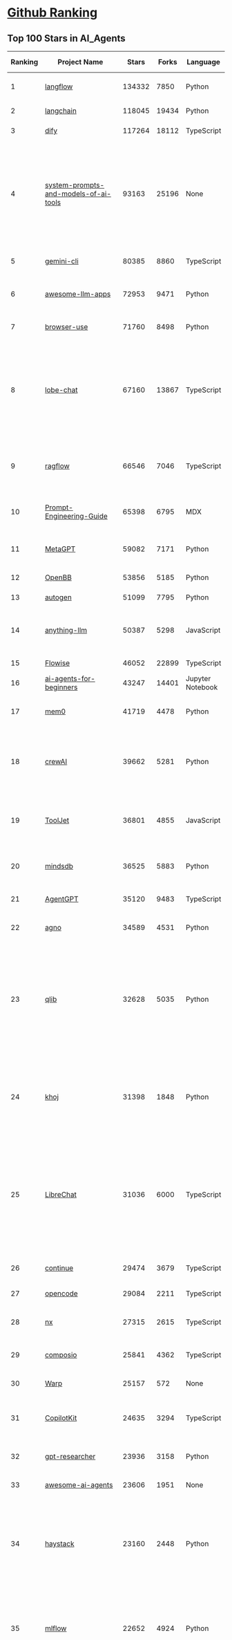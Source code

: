 [Github Ranking](../README.md)
==========

## Top 100 Stars in AI_Agents

| Ranking | Project Name | Stars | Forks | Language | Open Issues | Description | Last Commit |
| ------- | ------------ | ----- | ----- | -------- | ----------- | ----------- | ----------- |
| 1 | [langflow](https://github.com/langflow-ai/langflow) | 134332 | 7850 | Python | 382 | Langflow is a powerful tool for building and deploying AI-powered agents and workflows. | 2025-10-26T00:28:18Z |
| 2 | [langchain](https://github.com/langchain-ai/langchain) | 118045 | 19434 | Python | 165 | 🦜🔗 Build context-aware reasoning applications | 2025-10-24T20:06:26Z |
| 3 | [dify](https://github.com/langgenius/dify) | 117264 | 18112 | TypeScript | 472 | Production-ready platform for agentic workflow development. | 2025-10-26T03:36:33Z |
| 4 | [system-prompts-and-models-of-ai-tools](https://github.com/x1xhlol/system-prompts-and-models-of-ai-tools) | 93163 | 25196 | None | 58 | FULL Augment Code, Claude Code, Cluely, CodeBuddy, Comet, Cursor, Devin AI, Junie, Kiro, Leap.new, Lovable, Manus Agent Tools, NotionAI, Orchids.app, Perplexity, Poke, Qoder, Replit, Same.dev, Trae, Traycer AI, VSCode Agent, Warp.dev, Windsurf, Xcode, Z.ai Code, dia & v0. (And other Open Sourced) System Prompts, Internal Tools & AI Models | 2025-10-19T18:44:24Z |
| 5 | [gemini-cli](https://github.com/google-gemini/gemini-cli) | 80385 | 8860 | TypeScript | 2176 | An open-source AI agent that brings the power of Gemini directly into your terminal. | 2025-10-26T01:02:48Z |
| 6 | [awesome-llm-apps](https://github.com/Shubhamsaboo/awesome-llm-apps) | 72953 | 9471 | Python | 4 | Collection of awesome LLM apps with AI Agents and RAG using OpenAI, Anthropic, Gemini and opensource models. | 2025-10-19T17:51:53Z |
| 7 | [browser-use](https://github.com/browser-use/browser-use) | 71760 | 8498 | Python | 138 | 🌐 Make websites accessible for AI agents. Automate tasks online with ease. | 2025-10-26T02:28:09Z |
| 8 | [lobe-chat](https://github.com/lobehub/lobe-chat) | 67160 | 13867 | TypeScript | 887 | 🤯 Lobe Chat - an open-source, modern design AI chat framework. Supports multiple AI providers (OpenAI / Claude 4 / Gemini / DeepSeek / Ollama / Qwen), Knowledge Base (file upload / RAG ), one click install MCP Marketplace and Artifacts / Thinking. One-click FREE deployment of your private AI Agent application. | 2025-10-26T03:45:57Z |
| 9 | [ragflow](https://github.com/infiniflow/ragflow) | 66546 | 7046 | TypeScript | 2932 | RAGFlow is a leading open-source Retrieval-Augmented Generation (RAG) engine that fuses cutting-edge RAG with Agent capabilities to create a superior context layer for LLMs | 2025-10-25T09:45:18Z |
| 10 | [Prompt-Engineering-Guide](https://github.com/dair-ai/Prompt-Engineering-Guide) | 65398 | 6795 | MDX | 155 | 🐙 Guides, papers, lessons, notebooks and resources for prompt engineering, context engineering, RAG, and AI Agents. | 2025-10-16T15:44:13Z |
| 11 | [MetaGPT](https://github.com/FoundationAgents/MetaGPT) | 59082 | 7171 | Python | 9 | 🌟 The Multi-Agent Framework: First AI Software Company, Towards Natural Language Programming | 2025-10-04T05:57:57Z |
| 12 | [OpenBB](https://github.com/OpenBB-finance/OpenBB) | 53856 | 5185 | Python | 32 | Financial data platform for analysts, quants and AI agents. | 2025-10-23T23:31:46Z |
| 13 | [autogen](https://github.com/microsoft/autogen) | 51099 | 7795 | Python | 406 | A programming framework for agentic AI | 2025-10-08T04:58:17Z |
| 14 | [anything-llm](https://github.com/Mintplex-Labs/anything-llm) | 50387 | 5298 | JavaScript | 268 | The all-in-one Desktop & Docker AI application with built-in RAG, AI agents, No-code agent builder, MCP compatibility,  and more. | 2025-10-23T22:46:01Z |
| 15 | [Flowise](https://github.com/FlowiseAI/Flowise) | 46052 | 22899 | TypeScript | 607 | Build AI Agents, Visually | 2025-10-24T18:13:46Z |
| 16 | [ai-agents-for-beginners](https://github.com/microsoft/ai-agents-for-beginners) | 43247 | 14401 | Jupyter Notebook | 6 | 12 Lessons to Get Started Building AI Agents | 2025-10-24T10:12:01Z |
| 17 | [mem0](https://github.com/mem0ai/mem0) | 41719 | 4478 | Python | 291 | Universal memory layer for AI Agents; Announcing OpenMemory MCP - local and secure memory management. | 2025-10-25T22:35:15Z |
| 18 | [crewAI](https://github.com/crewAIInc/crewAI) | 39662 | 5281 | Python | 38 | Framework for orchestrating role-playing, autonomous AI agents. By fostering collaborative intelligence, CrewAI empowers agents to work together seamlessly, tackling complex tasks. | 2025-10-25T01:42:09Z |
| 19 | [ToolJet](https://github.com/ToolJet/ToolJet) | 36801 | 4855 | JavaScript | 634 | ToolJet is the open-source foundation of ToolJet AI - the AI-native platform for building internal tools, dashboard, business applications, workflows and AI agents 🚀 | 2025-10-25T18:54:37Z |
| 20 | [mindsdb](https://github.com/mindsdb/mindsdb) | 36525 | 5883 | Python | 56 | AI Analytics and Knowledge Engine for RAG over large-scale, heterogeneous data. - The only MCP Server you'll ever need | 2025-10-25T00:05:23Z |
| 21 | [AgentGPT](https://github.com/reworkd/AgentGPT) | 35120 | 9483 | TypeScript | 130 | 🤖 Assemble, configure, and deploy autonomous AI Agents in your browser. | 2025-04-29T01:19:32Z |
| 22 | [agno](https://github.com/agno-agi/agno) | 34589 | 4531 | Python | 135 | Multi-agent framework, runtime and control plane. Built for speed, privacy, and scale. | 2025-10-25T18:42:34Z |
| 23 | [qlib](https://github.com/microsoft/qlib) | 32628 | 5035 | Python | 259 | Qlib is an AI-oriented Quant investment platform that aims to use AI tech to empower Quant Research, from exploring ideas to implementing productions. Qlib supports diverse ML modeling paradigms, including supervised learning, market dynamics modeling, and RL, and is now equipped with https://github.com/microsoft/RD-Agent to automate R&D process. | 2025-10-17T05:22:09Z |
| 24 | [khoj](https://github.com/khoj-ai/khoj) | 31398 | 1848 | Python | 75 | Your AI second brain. Self-hostable. Get answers from the web or your docs. Build custom agents, schedule automations, do deep research. Turn any online or local LLM into your personal, autonomous AI (gpt, claude, gemini, llama, qwen, mistral). Get started - free. | 2025-09-16T09:17:58Z |
| 25 | [LibreChat](https://github.com/danny-avila/LibreChat) | 31036 | 6000 | TypeScript | 210 | Enhanced ChatGPT Clone: Features Agents, MCP, DeepSeek, Anthropic, AWS, OpenAI, Responses API, Azure, Groq, o1, GPT-5, Mistral, OpenRouter, Vertex AI, Gemini, Artifacts, AI model switching, message search, Code Interpreter, langchain, DALL-E-3, OpenAPI Actions, Functions, Secure Multi-User Auth, Presets, open-source for self-hosting. Active. | 2025-10-25T15:48:11Z |
| 26 | [continue](https://github.com/continuedev/continue) | 29474 | 3679 | TypeScript | 627 | ⏩ Ship faster with Continuous AI. Build and run custom agents across your IDE, terminal, and CI | 2025-10-26T02:13:02Z |
| 27 | [opencode](https://github.com/sst/opencode) | 29084 | 2211 | TypeScript | 933 | The AI coding agent built for the terminal. | 2025-10-26T03:14:34Z |
| 28 | [nx](https://github.com/nrwl/nx) | 27315 | 2615 | TypeScript | 630 | Get to green PRs in half the time. Nx optimizes your builds, scales your CI, and fixes failed PRs. Built for developers and AI agents. | 2025-10-25T17:20:22Z |
| 29 | [composio](https://github.com/ComposioHQ/composio) | 25841 | 4362 | TypeScript | 28 | Composio equips your AI agents & LLMs with 100+ high-quality integrations via function calling | 2025-10-25T14:04:49Z |
| 30 | [Warp](https://github.com/warpdotdev/Warp) | 25157 | 572 | None | 3795 | Warp is the agentic development environment, built for coding with multiple AI agents. | 2025-10-07T19:15:31Z |
| 31 | [CopilotKit](https://github.com/CopilotKit/CopilotKit) | 24635 | 3294 | TypeScript | 313 | React UI + elegant infrastructure for AI Copilots, AI chatbots, and in-app AI agents. The Agentic last-mile 🪁 | 2025-10-25T21:44:31Z |
| 32 | [gpt-researcher](https://github.com/assafelovic/gpt-researcher) | 23936 | 3158 | Python | 128 | An LLM agent that conducts deep research (local and web) on any given topic and generates a long report with citations. | 2025-10-25T06:46:09Z |
| 33 | [awesome-ai-agents](https://github.com/e2b-dev/awesome-ai-agents) | 23606 | 1951 | None | 29 | A list of AI autonomous agents | 2025-02-26T10:04:45Z |
| 34 | [haystack](https://github.com/deepset-ai/haystack) | 23160 | 2448 | Python | 111 | AI orchestration framework to build customizable, production-ready LLM applications. Connect components (models, vector DBs, file converters) to pipelines or agents that can interact with your data. With advanced retrieval methods, it's best suited for building RAG, question answering, semantic search or conversational agent chatbots. | 2025-10-24T14:53:24Z |
| 35 | [mlflow](https://github.com/mlflow/mlflow) | 22652 | 4924 | Python | 1550 | The open source developer platform to build AI/LLM applications and models with confidence. Enhance your AI applications with end-to-end tracking, observability, and evaluations, all in one integrated platform. | 2025-10-25T14:28:24Z |
| 36 | [agenticSeek](https://github.com/Fosowl/agenticSeek) | 22247 | 2378 | Python | 28 | Fully Local Manus AI. No APIs, No $200 monthly bills. Enjoy an autonomous agent that thinks, browses the web, and code for the sole cost of electricity. 🔔 Official updates only via twitter @Martin993886460 (Beware of fake account) | 2025-09-14T18:15:49Z |
| 37 | [goose](https://github.com/block/goose) | 20492 | 1871 | Rust | 213 | an open source, extensible AI agent that goes beyond code suggestions - install, execute, edit, and test with any LLM | 2025-10-26T03:43:53Z |
| 38 | [graphiti](https://github.com/getzep/graphiti) | 19359 | 1810 | Python | 129 | Build Real-Time Knowledge Graphs for AI Agents | 2025-10-22T09:52:17Z |
| 39 | [UI-TARS-desktop](https://github.com/bytedance/UI-TARS-desktop) | 19285 | 1825 | TypeScript | 266 | The Open-Source Multimodal AI Agent Stack: Connecting Cutting-Edge AI Models and Agent Infra | 2025-10-16T06:04:47Z |
| 40 | [letta](https://github.com/letta-ai/letta) | 18923 | 1963 | Python | 27 | Letta is the platform for building stateful agents: open AI with advanced memory that can learn and self-improve over time. | 2025-10-24T22:29:49Z |
| 41 | [activepieces](https://github.com/activepieces/activepieces) | 18857 | 2841 | TypeScript | 314 | AI Agents & MCPs & AI Workflow Automation • (~400 MCP servers for AI agents) • AI Automation / AI Agent with MCPs • AI Workflows & AI Agents • MCPs for AI Agents | 2025-10-26T02:22:54Z |
| 42 | [ai](https://github.com/vercel/ai) | 18805 | 3164 | TypeScript | 772 | The AI Toolkit for TypeScript. From the creators of Next.js, the AI SDK is a free open-source library for building AI-powered applications and agents  | 2025-10-25T19:30:55Z |
| 43 | [ai-engineering-hub](https://github.com/patchy631/ai-engineering-hub) | 18747 | 3171 | Jupyter Notebook | 30 | In-depth tutorials on LLMs, RAGs and real-world AI agent applications. | 2025-10-19T11:34:04Z |
| 44 | [stagehand](https://github.com/browserbase/stagehand) | 18660 | 1194 | TypeScript | 83 | The AI Browser Automation Framework | 2025-10-25T19:06:08Z |
| 45 | [suna](https://github.com/kortix-ai/suna) | 18426 | 3137 | TypeScript | 199 | Kortix – build, manage and train AI Agents. Fully Open Source. | 2025-10-25T20:55:57Z |
| 46 | [coze-studio](https://github.com/coze-dev/coze-studio) | 18121 | 2513 | TypeScript | 355 | An AI agent development platform with all-in-one visual tools, simplifying agent creation, debugging, and deployment like never before. Coze your way to AI Agent creation. | 2025-10-25T12:53:51Z |
| 47 | [agentic](https://github.com/transitive-bullshit/agentic) | 18020 | 2246 | TypeScript | 14 | Your API ⇒ Paid MCP. Instantly. | 2025-10-09T09:11:38Z |
| 48 | [deep-research](https://github.com/dzhng/deep-research) | 17969 | 1853 | TypeScript | 67 | An AI-powered research assistant that performs iterative, deep research on any topic by combining search engines, web scraping, and large language models.  The goal of this repo is to provide the simplest implementation of a deep research agent - e.g. an agent that can refine its research direction overtime and deep dive into a topic. | 2025-09-08T16:22:24Z |
| 49 | [mastra](https://github.com/mastra-ai/mastra) | 17768 | 1228 | TypeScript | 284 | The TypeScript AI agent framework. ⚡ Assistants, RAG, observability. Supports any LLM: GPT-4, Claude, Gemini, Llama. | 2025-10-26T01:24:15Z |
| 50 | [SWE-agent](https://github.com/SWE-agent/SWE-agent) | 17643 | 1853 | Python | 49 | SWE-agent takes a GitHub issue and tries to automatically fix it, using your LM of choice. It can also be employed for offensive cybersecurity or competitive coding challenges. [NeurIPS 2024]  | 2025-10-20T23:21:07Z |
| 51 | [DB-GPT](https://github.com/eosphoros-ai/DB-GPT) | 17513 | 2445 | Python | 427 | AI Native Data App Development framework with AWEL(Agentic Workflow Expression Language) and Agents | 2025-10-24T02:24:46Z |
| 52 | [GenAI_Agents](https://github.com/NirDiamant/GenAI_Agents) | 17425 | 2836 | Jupyter Notebook | 3 | This repository provides tutorials and implementations for various Generative AI Agent techniques, from basic to advanced. It serves as a comprehensive guide for building intelligent, interactive AI systems. | 2025-10-08T16:42:52Z |
| 53 | [sim](https://github.com/simstudioai/sim) | 17332 | 2263 | TypeScript | 71 | Open-source platform to build and deploy AI agent workflows. | 2025-10-26T00:54:30Z |
| 54 | [DocsGPT](https://github.com/arc53/DocsGPT) | 17285 | 1909 | Python | 33 | Private AI platform for agents, assistants and enterprise search. Built-in Agent Builder, Deep research, Document analysis, Multi-model support, and API connectivity for agents. | 2025-10-24T20:06:04Z |
| 55 | [eliza](https://github.com/elizaOS/eliza) | 17027 | 5350 | TypeScript | 69 | Autonomous agents for everyone | 2025-10-25T06:20:04Z |
| 56 | [openai-agents-python](https://github.com/openai/openai-agents-python) | 16834 | 2765 | Python | 137 | A lightweight, powerful framework for multi-agent workflows | 2025-10-25T11:25:15Z |
| 57 | [SuperAGI](https://github.com/TransformerOptimus/SuperAGI) | 16808 | 2101 | Python | 147 | <⚡️> SuperAGI - A dev-first open source autonomous AI agent framework. Enabling developers to build, manage & run useful autonomous agents quickly and reliably. | 2025-01-22T22:14:07Z |
| 58 | [ai-pdf-chatbot-langchain](https://github.com/mayooear/ai-pdf-chatbot-langchain) | 16088 | 3206 | TypeScript | 3 | AI PDF chatbot agent built with LangChain & LangGraph  | 2025-02-20T18:19:58Z |
| 59 | [RagaAI-Catalyst](https://github.com/raga-ai-hub/RagaAI-Catalyst) | 16038 | 3714 | Python | 10 | Python SDK for Agent AI Observability, Monitoring and Evaluation Framework. Includes features like agent, llm and tools tracing, debugging multi-agentic system, self-hosted dashboard and advanced analytics with timeline and execution graph view  | 2025-10-22T19:57:43Z |
| 60 | [screenpipe](https://github.com/mediar-ai/screenpipe) | 15819 | 1234 | TypeScript | 192 | AI app store powered by 24/7 desktop history.  open source \| 100% local \| dev friendly \| 24/7 screen, mic recording | 2025-09-01T20:21:42Z |
| 61 | [12-factor-agents](https://github.com/humanlayer/12-factor-agents) | 15749 | 1190 | TypeScript | 10 | What are the principles we can use to build LLM-powered software that is actually good enough to put in the hands of production customers? | 2025-09-21T14:37:40Z |
| 62 | [web-ui](https://github.com/browser-use/web-ui) | 15068 | 2610 | Python | 250 | 🖥️ Run AI Agent in your browser. | 2025-08-31T14:16:34Z |
| 63 | [dagger](https://github.com/dagger/dagger) | 14886 | 811 | Go | 762 | An open-source runtime for composable workflows. Great for AI agents and CI/CD. | 2025-10-25T19:09:09Z |
| 64 | [serena](https://github.com/oraios/serena) | 14831 | 991 | Python | 63 | A powerful coding agent toolkit providing semantic retrieval and editing capabilities (MCP server & other integrations) | 2025-10-23T18:54:56Z |
| 65 | [500-AI-Agents-Projects](https://github.com/ashishpatel26/500-AI-Agents-Projects) | 14657 | 2675 | None | 3 | The 500 AI Agents Projects is a curated collection of AI agent use cases across various industries. It showcases practical applications and provides links to open-source projects for implementation, illustrating how AI agents are transforming sectors such as healthcare, finance, education, retail, and more. | 2025-10-11T05:27:05Z |
| 66 | [camel](https://github.com/camel-ai/camel) | 14612 | 1600 | Python | 389 | 🐫 CAMEL: The first and the best multi-agent framework. Finding the Scaling Law of Agents. https://www.camel-ai.org | 2025-10-25T17:21:44Z |
| 67 | [plandex](https://github.com/plandex-ai/plandex) | 14559 | 1028 | Go | 27 | Open source AI coding agent. Designed for large projects and real world tasks. | 2025-10-03T21:49:58Z |
| 68 | [botpress](https://github.com/botpress/botpress) | 14301 | 2193 | TypeScript | 20 | The open-source hub to build & deploy GPT/LLM Agents ⚡️ | 2025-10-25T18:58:10Z |
| 69 | [crush](https://github.com/charmbracelet/crush) | 14242 | 770 | Go | 205 | The glamourous AI coding agent for your favourite terminal 💘 | 2025-10-26T00:58:22Z |
| 70 | [adk-python](https://github.com/google/adk-python) | 13956 | 2090 | Python | 498 | An open-source, code-first Python toolkit for building, evaluating, and deploying sophisticated AI agents with flexibility and control. | 2025-10-25T02:15:13Z |
| 71 | [LangBot](https://github.com/langbot-app/LangBot) | 13834 | 1124 | Python | 135 | 🤩 Easy-to-use global IM bot platform designed for LLM era / 简单易用的大模型即时通信机器人开发平台 ⚡️ Bots for QQ / QQ频道 / Discord / LINE / WeChat(微信, 企业微信)/ Telegram / 飞书 / 钉钉 / Slack 🧩 Integrated with ChatGPT(GPT), DeepSeek, Dify, n8n, Langflow, Coze, Claude, Google Gemini, xAI, PPIO, Ollama, 阿里云百炼, SiliconFlow, Qwen, Moonshot, MCP etc. LLM & Agent & RAG | 2025-10-25T02:28:24Z |
| 72 | [pydantic-ai](https://github.com/pydantic/pydantic-ai) | 13040 | 1328 | Python | 282 | GenAI Agent Framework, the Pydantic way | 2025-10-24T22:40:09Z |
| 73 | [trigger.dev](https://github.com/triggerdotdev/trigger.dev) | 12670 | 866 | TypeScript | 114 | Trigger.dev – build and deploy fully‑managed AI agents and workflows | 2025-10-25T21:39:20Z |
| 74 | [agent-zero](https://github.com/agent0ai/agent-zero) | 12102 | 2369 | Python | 147 | Agent Zero AI framework | 2025-10-24T09:38:16Z |
| 75 | [generative-ai](https://github.com/GoogleCloudPlatform/generative-ai) | 11849 | 3452 | Jupyter Notebook | 46 | Sample code and notebooks for Generative AI on Google Cloud, with Gemini on Vertex AI | 2025-10-24T21:05:59Z |
| 76 | [CL4R1T4S](https://github.com/elder-plinius/CL4R1T4S) | 11474 | 2319 | None | 28 | LEAKED SYSTEM PROMPTS FOR CHATGPT, GEMINI, GROK, CLAUDE, PERPLEXITY, CURSOR, DEVIN, REPLIT, AND MORE! - AI SYSTEMS TRANSPARENCY FOR ALL! 👐 | 2025-10-21T18:28:43Z |
| 77 | [Figma-Context-MCP](https://github.com/GLips/Figma-Context-MCP) | 11403 | 917 | TypeScript | 16 | MCP server to provide Figma layout information to AI coding agents like Cursor | 2025-10-14T15:21:34Z |
| 78 | [ui](https://github.com/creativetimofficial/ui) | 11192 | 4855 | TypeScript | 10 | Open-source components, blocks, and AI agents designed to speed up your workflow. Import them seamlessly into your favorite tools through Registry and MCPs. | 2025-10-24T14:21:36Z |
| 79 | [cua](https://github.com/trycua/cua) | 11030 | 614 | Python | 63 | Open-source infrastructure for Computer-Use Agents. Sandboxes, SDKs, and benchmarks to train and evaluate AI agents that can control full desktops (macOS, Linux, Windows). | 2025-10-25T09:21:05Z |
| 80 | [analysis_claude_code](https://github.com/shareAI-lab/analysis_claude_code) | 10973 | 2889 | JavaScript | 0 | 本仓库包含对 Claude Code v1.0.33 进行逆向工程的完整研究和分析资料。包括对混淆源代码的深度技术分析、系统架构文档，以及重构 Claude      Code agent 系统的实现蓝图。主要发现包括实时 Steering 机制、多 Agent      架构、智能上下文管理和工具执行管道。该项目为理解现代 AI agent 系统设计和实现提供技术参考。 | 2025-07-19T13:16:33Z |
| 81 | [nanobrowser](https://github.com/nanobrowser/nanobrowser) | 10694 | 1070 | TypeScript | 35 | Open-Source Chrome extension for AI-powered web automation. Run multi-agent workflows using your own LLM API key. Alternative to OpenAI Operator. | 2025-10-07T04:11:30Z |
| 82 | [SurfSense](https://github.com/MODSetter/SurfSense) | 10124 | 792 | Python | 50 | Open Source Alternative to NotebookLM / Perplexity, connected to external sources such as Search Engines, Slack, Linear, Jira, ClickUp, Confluence, Notion, YouTube, GitHub, Discord and more. Join our discord: https://discord.gg/ejRNvftDp9 | 2025-10-24T04:05:35Z |
| 83 | [bisheng](https://github.com/dataelement/bisheng) | 9812 | 1607 | TypeScript | 100 | BISHENG is an open LLM devops platform for next generation Enterprise AI applications. Powerful and comprehensive features include: GenAI workflow, RAG, Agent, Unified model management, Evaluation, SFT, Dataset Management, Enterprise-level System Management, Observability and more. | 2025-10-24T13:40:58Z |
| 84 | [E2B](https://github.com/e2b-dev/E2B) | 9722 | 677 | MDX | 34 | Open-source, secure environment with real-world tools for enterprise-grade agents. | 2025-10-24T22:45:10Z |
| 85 | [motia](https://github.com/MotiaDev/motia) | 9657 | 759 | TypeScript | 37 | Multi-Language Backend Framework that unifies APIs, background jobs, workflows, and AI Agents into a single core primitive with built-in observability and state management. | 2025-10-24T19:27:28Z |
| 86 | [metaflow](https://github.com/Netflix/metaflow) | 9582 | 931 | Python | 263 | Build, Manage and Deploy AI/ML Systems | 2025-10-24T23:25:57Z |
| 87 | [opencode](https://github.com/opencode-ai/opencode) | 9449 | 787 | Go | 116 | A powerful AI coding agent. Built for the terminal. | 2025-09-18T02:54:28Z |
| 88 | [pr-agent](https://github.com/qodo-ai/pr-agent) | 9308 | 1139 | Python | 40 | 🚀 PR-Agent: An AI-Powered 🤖 Tool for Automated Pull Request Analysis, Feedback, Suggestions and More! 💻🔍 (For more advanced: check Qodo Merge) | 2025-10-22T05:55:47Z |
| 89 | [claude-flow](https://github.com/ruvnet/claude-flow) | 9260 | 1228 | JavaScript | 250 | 🌊 The leading agent orchestration platform for Claude. Deploy intelligent multi-agent swarms, coordinate autonomous workflows, and build conversational AI systems. Features    enterprise-grade architecture, distributed swarm intelligence, RAG integration, and native Claude Code support via MCP protocol. Ranked #1 in agent-based frameworks. | 2025-10-25T21:58:03Z |
| 90 | [bytebot](https://github.com/bytebot-ai/bytebot) | 9227 | 1120 | TypeScript | 43 | Bytebot is a self-hosted AI desktop agent that automates computer tasks through natural language commands, operating within a containerized Linux desktop environment. | 2025-09-12T19:35:46Z |
| 91 | [RD-Agent](https://github.com/microsoft/RD-Agent) | 8867 | 929 | Python | 57 | Research and development (R&D) is crucial for the enhancement of industrial productivity, especially in the AI era, where the core aspects of R&D are mainly focused on data and models. We are committed to automating these high-value generic R&D processes through R&D-Agent, which lets AI drive data-driven AI. 🔗https://aka.ms/RD-Agent-Tech-Report | 2025-10-24T09:13:51Z |
| 92 | [promptfoo](https://github.com/promptfoo/promptfoo) | 8811 | 741 | TypeScript | 171 | Test your prompts, agents, and RAGs. AI Red teaming, pentesting, and vulnerability scanning for LLMs. Compare performance of GPT, Claude, Gemini, Llama, and more. Simple declarative configs with command line and CI/CD integration. | 2025-10-25T21:11:59Z |
| 93 | [BlackFriday-GPTs-Prompts](https://github.com/friuns2/BlackFriday-GPTs-Prompts) | 8687 | 1302 | None | 150 | List of free GPTs that doesn't require plus subscription  | 2024-11-08T11:03:14Z |
| 94 | [ten-framework](https://github.com/TEN-framework/ten-framework) | 8404 | 972 | C | 140 |  Open-source framework for conversational voice AI agents | 2025-10-25T17:52:06Z |
| 95 | [aichat](https://github.com/sigoden/aichat) | 8402 | 540 | Rust | 8 | All-in-one LLM CLI tool featuring Shell Assistant, Chat-REPL, RAG, AI Tools & Agents, with access to OpenAI, Claude, Gemini, Ollama, Groq, and more. | 2025-10-10T03:07:46Z |
| 96 | [mcp-use](https://github.com/mcp-use/mcp-use) | 8061 | 943 | TypeScript | 30 | mcp-use is the easiest way to interact with mcp servers with custom agents | 2025-10-25T20:05:54Z |
| 97 | [agents](https://github.com/livekit/agents) | 7956 | 1399 | Python | 271 | A powerful framework for building realtime voice AI agents 🤖🎙️📹  | 2025-10-25T18:11:06Z |
| 98 | [magentic-ui](https://github.com/microsoft/magentic-ui) | 7873 | 813 | Python | 41 | A research prototype of a human-centered web agent | 2025-10-21T22:33:34Z |
| 99 | [cognee](https://github.com/topoteretes/cognee) | 7773 | 701 | Python | 18 | Memory for AI Agents in 6 lines of code | 2025-10-25T11:40:21Z |
| 100 | [mcp-agent](https://github.com/lastmile-ai/mcp-agent) | 7611 | 776 | Python | 77 | Build effective agents using Model Context Protocol and simple workflow patterns | 2025-10-24T23:39:07Z |

